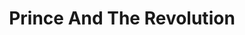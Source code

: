 ---
title: "Prince And The Revolution"
summary: "**NOTE: If The Revolution are credited without Prince, please use .** Without The Revolution see here: ."
image: "prince-and-the-revolution.jpg"
apple_music_artist_url: "https://music.apple.com/gb/artist/prince-the-revolution/659587"
---